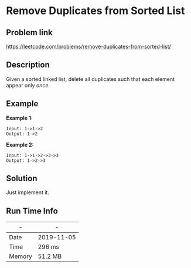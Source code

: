 #  Remove Duplicates from Sorted List

## Problem link
 https://leetcode.com/problems/remove-duplicates-from-sorted-list/ 

## Description
Given a sorted linked list, delete all duplicates such that each element appear only *once*.



## Example

**Example 1:**

```
Input: 1->1->2
Output: 1->2
```

**Example 2:**

```
Input: 1->1->2->3->3
Output: 1->2->3
```


## Solution


Just implement it.


## Run Time Info

\- | \-
------------ | -------------
Date | 2019-11-05
Time | 296 ms
Memory | 51.2 MB	


